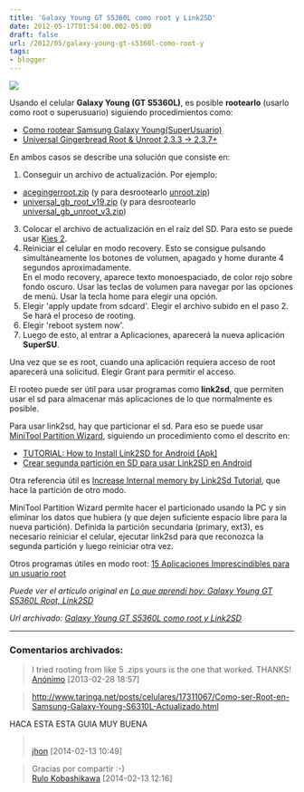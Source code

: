 ```yaml
---
title: 'Galaxy Young GT S5360L como root y Link2SD'
date: 2012-05-17T01:54:00.002-05:00
draft: false
url: /2012/05/galaxy-young-gt-s5360l-como-root-y
tags: 
- blogger
---
```


[![](http://3.bp.blogspot.com/-q5ek99cIfuw/T3XxCjiU7-I/AAAAAAAABy8/VFXPmDjUg4U/s1600/android.png)](http://3.bp.blogspot.com/-q5ek99cIfuw/T3XxCjiU7-I/AAAAAAAABy8/VFXPmDjUg4U/s1600/android.png)

Usando el celular **Galaxy Young (GT S5360L)**, es posible **rootearlo** (usarlo como root o superusuario) siguiendo procedimientos como:  

*   [Como rootear Samsung Galaxy Young(SuperUsuario)](http://samsunggalaxy-young.blogspot.com/2012/02/como-rootear-samsung-galaxy-young.html)
*   [Universal Gingerbread Root & Unroot 2.3.3 -> 2.3.7+](http://androidforums.com/ace-all-things-root/493855-universal-gingerbread-root-unroot-2-3-3-2-3-7-a.html)

En ambos casos se describe una solución que consiste en:

1.  Conseguir un archivo de actualización. Por ejemplo:

*   [acegingerroot.zip](http://www.mediafire.com/?12hclss1dyj6bze) (y para desrootearlo [unroot.zip](http://www.mediafire.com/?huanm6wxf9xi8yh))
*   [universal\_gb\_root\_v19.zip](http://www.mediafire.com/?ge78hnwaiw29ez4) (y para desrootearlo [universal\_gb\_unroot\_v3.zip](http://www.mediafire.com/?8rcbowzttrvx82f))

3.  Colocar el archivo de actualización en el raíz del SD. Para esto se puede usar [Kies 2](http://www.samsung.com/pe/support/usefulsoftware/KIES/JSP).
4.  Reiniciar el celular en modo recovery. Esto se consigue pulsando simultáneamente los botones de volumen, apagado y home durante 4 segundos aproximadamente.  
    En el modo recovery, aparece texto monoespaciado, de color rojo sobre fondo oscuro. Usar las teclas de volumen para navegar por las opciones de menú. Usar la tecla home para elegir una opción.
5.  Elegir 'apply update from sdcard'. Elegir el archivo subido en el paso 2. Se hará el proceso de rooting.
6.  Elegir 'reboot system now'.
7.  Luego de esto, al entrar a Aplicaciones, aparecerá la nueva aplicación **SuperSU**.

Una vez que se es root, cuando una aplicación requiera acceso de root aparecerá una solicitud. Elegir Grant para permitir el acceso.

  

El rooteo puede ser útil para usar programas como **link2sd**, que permiten usar el sd para almacenar más aplicaciones de lo que normalmente es posible.

  
Para usar link2sd, hay que particionar el sd. Para eso se puede usar [MiniTool Partition Wizard](http://www.partitionwizard.com/download.html), siguiendo un procedimiento como el descrito en:  

*   [TUTORIAL: How to Install Link2SD for Android \[Apk\]](http://www.sgylove.info/2012/04/tutorial-how-to-install-link2sd-for.html#.T7SFS-uHR2A)
*   [Crear segunda partición en SD para usar Link2SD en Android](http://www.taringa.net/posts/celulares/13933401/Crear-segunda-particion-en-SD-para-usar-Link2SD-en-Android.html)

Otra referencia útil es [Increase Internal memory by Link2Sd Tutorial](http://androidforums.com/galaxy-y-all-things-root/547697-increase-internal-memory-link2sd-tutorial.html), que hace la partición de otro modo.  
  
MiniTool Partition Wizard permite hacer el particionado usando la PC y sin eliminar los datos que hubiera (y que dejen suficiente espacio libre para la nueva partición). Definida la partición secundaria (primary, ext3), es necesario reiniciar el celular, ejecutar link2sd para que reconozca la segunda partición y luego reiniciar otra vez.  
  
Otros programas útiles en modo root: [15 Aplicaciones Imprescindibles para un usuario root](http://www.elandroidelibre.com/2011/03/15-aplicaciones-imprescindibles-para-un-usuario-root.html)  
  

_Puede ver el artículo original en [Lo que aprendí hoy: Galaxy Young GT S5360L Root, Link2SD](http://akcaprendiendo.blogspot.com/2012/05/galaxy-young-gt-s5360l-root-link2sd.html)_

_*Url archivado: [Galaxy Young GT S5360L como root y Link2SD](https://akcdev.blogspot.com/2012/05/galaxy-young-gt-s5360l-como-root-y.html)*_

---
### Comentarios archivados:

>
> I tried rooting from like 5 .zips yours is the one that worked. THANKS!
> \
> [Anónimo](# "noreply@blogger.com") [2013-02-28 18:57]

>
> http://www.taringa.net/posts/celulares/17311067/Como-ser-Root-en-Samsung-Galaxy-Young-S6310L-Actualizado.html  
  
HACA ESTA ESTA GUIA MUY BUENA
> \
> [jhon](https://www.blogger.com/profile/16804388061736064930 "noreply@blogger.com") [2014-02-13 10:49]

>
> Gracias por compartir :-)
> \
> [Rulo Kobashikawa](https://www.blogger.com/profile/07020497448167262255 "noreply@blogger.com") [2014-02-13 12:16]
